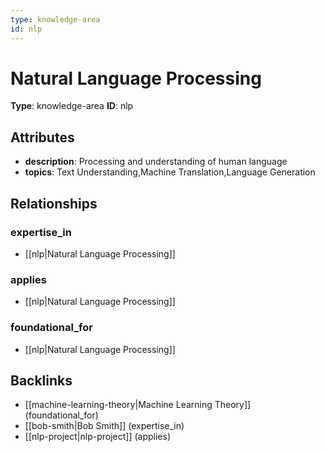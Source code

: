 ```yaml
---
type: knowledge-area
id: nlp
---
```


# Natural Language Processing

**Type**: knowledge-area
**ID**: nlp

## Attributes

- **description**: Processing and understanding of human language
- **topics**: Text Understanding,Machine Translation,Language Generation

## Relationships

### expertise_in

- [[nlp|Natural Language Processing]]

### applies

- [[nlp|Natural Language Processing]]

### foundational_for

- [[nlp|Natural Language Processing]]

## Backlinks

- [[machine-learning-theory|Machine Learning Theory]] (foundational_for)
- [[bob-smith|Bob Smith]] (expertise_in)
- [[nlp-project|nlp-project]] (applies)

